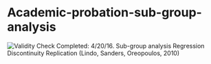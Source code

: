 # Academic-probation-sub-group-analysis
![Validity Check](/rd-validity-check.jpeg)
Completed: 4/20/16. Sub-group analysis Regression Discontinuity Replication (Lindo, Sanders, Oreopoulos, 2010)
